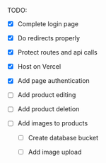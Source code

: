 TODO:

- [x] Complete login page
- [x] Do redirects properly
- [x] Protect routes and api calls
- [x] Host on Vercel

- [x] Add page authentication

- [ ] Add product editing
- [ ] Add product deletion
- [ ] Add images to products
  - [ ] Create database bucket
  - [ ] Add image upload


